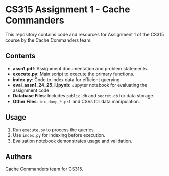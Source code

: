 # CS315 Assignment 1 - Cache Commanders

This repository contains code and resources for Assignment 1 of the CS315 course by the Cache Commanders team.

## Contents

- **assn1.pdf**: Assignment documentation and problem statements.
- **execute.py**: Main script to execute the primary functions.
- **index.py**: Code to index data for efficient querying.
- **eval_assn1_24_25_I.ipynb**: Jupyter notebook for evaluating the assignment code.
- **Database Files**: Includes `public.db` and `secret.db` for data storage.
- **Other Files**: `idx_dump_*.pkl` and CSVs for data manipulation.

## Usage

1. Run `execute.py` to process the queries.
2. Use `index.py` for indexing before execution.
3. Evaluation notebook demonstrates usage and validation.


## Authors

Cache Commanders team for CS315.
